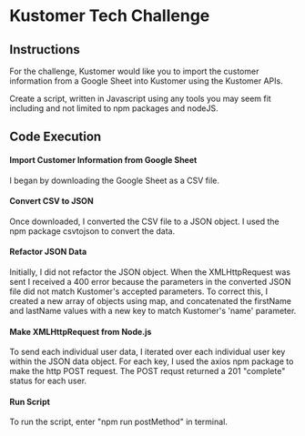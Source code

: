 # Kustomer Tech Challenge

## Instructions
For the challenge, Kustomer would like you to import the customer information from a Google Sheet into Kustomer using the Kustomer APIs. 

Create a script, written in Javascript using any tools you may seem fit including and not limited to npm packages and nodeJS.

## Code Execution
#### Import Customer Information from Google Sheet
I began by downloading the Google Sheet as a CSV file.
#### Convert CSV to JSON
Once downloaded, I converted the CSV file to a JSON object. I used the npm package csvtojson to convert the data. 
#### Refactor JSON Data
Initially, I did not refactor the JSON object. When the XMLHttpRequest was sent I received a 400 error because the parameters in the converted JSON file did not match Kustomer's accepted parameters. To correct this, I created a new array of objects using map, and concatenated the firstName and lastName values with a new key to match Kustomer's 'name' parameter.
#### Make XMLHttpRequest from Node.js
To send each individual user data, I iterated over each individual user key within the JSON data object. For each key, I used the axios npm package to make the http POST request. The POST requst returned a 201 "complete" status for each user.
#### Run Script
To run the script, enter "npm run postMethod" in terminal. 